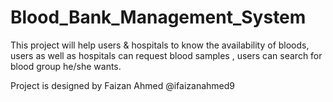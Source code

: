 # Blood_Bank_Management_System


This project will help users & hospitals to know the availability of bloods, users as well as hospitals can request blood samples , users can search for blood group he/she wants.


Project is designed by Faizan Ahmed @ifaizanahmed9
